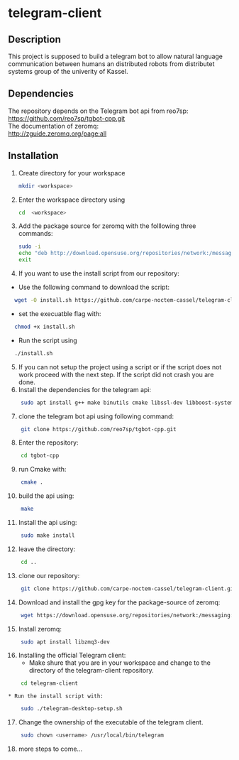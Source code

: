 # telegram-client
## Description
This project is supposed to build a telegram bot to allow natural language communication between humans an distributed robots from distributet systems group of the univerity of Kassel.  

## Dependencies
The repository depends on the Telegram bot api from reo7sp:  
https://github.com/reo7sp/tgbot-cpp.git  
The documentation of zeromq:  
http://zguide.zeromq.org/page:all  

## Installation
1. Create directory for your workspace
    ```bash
    mkdir <workspace>
    ```
2. Enter the workspace directory using  
    ```bash 
    cd  <workspace>
    ```
3. Add the package source for zeromq with the folllowing three commands:  
   ```bash
   sudo -i
   echo "deb http://download.opensuse.org/repositories/network:/messaging:/zeromq:/git-draft/xUbuntu_18.04/ ./" >> /etc/apt/sources.list
   exit
   ```
4. If you want to use the install script from our repository:
  * Use the following command to download the script:  
  ```bash
    wget -O install.sh https://github.com/carpe-noctem-cassel/telegram-client/raw/master/install.sh
  ```
  * set the execuatble flag with:
  ```bash
    chmod +x install.sh
  ```
  * Run the script using  
  ```bash
    ./install.sh
  ```
5. If you can not setup the project using a script or if the script does not work proceed with the next step.
   If the script did not crash you are done.
6. Install the dependencies for the telegram api:  
```bash
    sudo apt install g++ make binutils cmake libssl-dev libboost-system-dev capnproto libcapnp-dev
```
7. clone the telegram bot api using following command:
```bash
    git clone https://github.com/reo7sp/tgbot-cpp.git
```
8. Enter the repository:
```bash
    cd tgbot-cpp
```
9. run Cmake with:  
```bash
    cmake .
```
10. build the api using:  
```bash
    make
```
11. Install the api using:  
```bash
    sudo make install
```
12. leave the directory:  
```bash
    cd ..
```
13. clone our repository:  
```bash
    git clone https://github.com/carpe-noctem-cassel/telegram-client.git
```
14. Download and install the gpg key for the package-source of zeromq:  
```bash
    wget https://download.opensuse.org/repositories/network:/messaging:/zeromq:/git-draft/xUbuntu_18.04/Release.key -O- | sudo apt-key add
```
15. Install zeromq:
```bash
    sudo apt install libzmq3-dev
```
16. Installing the official Telegram client:  
    * Make shure that you are in your workspace and change to the directory of the telegram-client repository.  
```bash
    cd telegram-client  
```
    * Run the install script with:  
```bash
    sudo ./telegram-desktop-setup.sh  
```
17. Change the ownership of the executable of the telegram client.
```bash
    sudo chown <username> /usr/local/bin/telegram
```
18. more steps to come...
